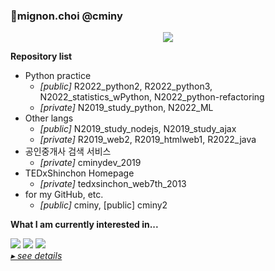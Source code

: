<!-- for my GitHub profile -->
### 🧤mignon.choi @cminy
<p align="center">
<a href="https://github.com/cminy"><img align="center" src="https://github-readme-stats.vercel.app/api/top-langs/?username=cminy&hide=Makefile&langs_count=5&layout=compact&theme=swift&custom_title=Recently&nbsp;used&nbsp;Languages">
</a>
</p>

**Repository list**
  - Python practice
    - _[public]_ R2022_python2, R2022_python3, N2022_statistics_wPython, N2022_python-refactoring
    - _[private]_ N2019_study_python, N2022_ML
  - Other langs
    - _[public]_ N2019_study_nodejs, N2019_study_ajax
    - _[private]_ R2019_web2, R2019_htmlweb1, R2022_java
  - 공인중개사 검색 서비스
    - _[private]_ cminydev_2019
  - TEDxShinchon Homepage
    - _[private]_ tedxsinchon_web7th_2013
  - for my GitHub, etc.
    - _[public]_ cminy, [public] cminy2
<p></p>

**What I am currently interested in...**
<p align="left">
  <img src="https://img.shields.io/badge/Python-3776AB?style=flat-square&logo=Python&logoColor=white"/>
  <img src="https://img.shields.io/badge/ML-F7931E?style=flat-square&logo=scikit-learn&logoColor=white"/>
  <img src="https://img.shields.io/badge/React-61DAFB?style=flat-square&logo=React&logoColor=white"/>  
  <br>
  <a href="https://mignonetude.notion.site/Programming-language-678795b0c556459c9f7b16bc3a7ffb44"><i>▸ see details</i></a>
</p>
